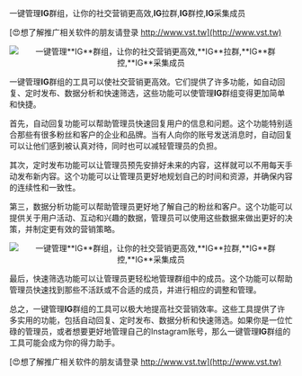 一键管理**IG**群组，让你的社交营销更高效,**IG**拉群,**IG**群控,**IG**采集成员

[😍想了解推广相关软件的朋友请登录 http://www.vst.tw](http://www.vst.tw)

 <center><img src="https://vst.tw/MP4/tuiguang/png/1.png" alt="一键管理**IG**群组，让你的社交营销更高效,**IG**拉群,**IG**群控,**IG**采集成员"></center>

一键管理**IG**群组的工具可以使社交营销更高效。它们提供了许多功能，如自动回复、定时发布、数据分析和快速筛选，这些功能可以使管理**IG**群组变得更加简单和快捷。

首先，自动回复功能可以帮助管理员快速回复用户的信息和问题。这个功能特别适合那些有很多粉丝和客户的企业和品牌。当有人向你的账号发送消息时，自动回复可以让他们感到被认真对待，同时也可以减轻管理员的负担。

其次，定时发布功能可以让管理员预先安排好未来的内容，这样就可以不用每天手动发布新内容。这个功能可以让管理员更好地规划自己的时间和资源，并确保内容的连续性和一致性。

第三，数据分析功能可以帮助管理员更好地了解自己的粉丝和客户。这个功能可以提供关于用户活动、互动和兴趣的数据，管理员可以使用这些数据来做出更好的决策，并制定更有效的营销策略。

 <center><img src="https://vst.tw/MP4/tuiguang/png/5.png" alt="一键管理**IG**群组，让你的社交营销更高效,**IG**拉群,**IG**群控,**IG**采集成员"></center>

最后，快速筛选功能可以让管理员更轻松地管理群组中的成员。这个功能可以帮助管理员快速找到那些不活跃或不合适的成员，并进行相应的调整和管理。

总之，一键管理**IG**群组的工具可以极大地提高社交营销效率。这些工具提供了许多实用的功能，包括自动回复、定时发布、数据分析和快速筛选。如果你是一位忙碌的管理员，或者想要更好地管理自己的Instagram账号，那么一键管理**IG**群组的工具可能会成为你的得力助手。

[😍想了解推广相关软件的朋友请登录 http://www.vst.tw](http://www.vst.tw)




